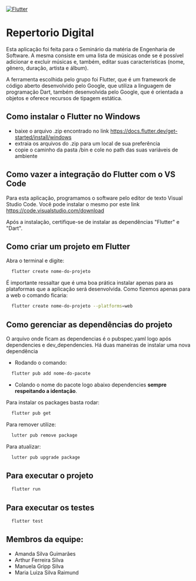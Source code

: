 [![Flutter](https://github.com/ManuelaGripp/repertorio_digital/actions/workflows/main.yml/badge.svg)](https://github.com/ManuelaGripp/repertorio_digital/actions/workflows/main.yml)
# Repertorio Digital

Esta aplicação foi feita para o Seminário da matéria de Engenharia de Software. A mesma consiste em uma lista de músicas onde se é possível adicionar e excluir músicas e, também, editar suas características (nome, gênero, duração, artista e álbum).

A ferramenta escolhida pelo grupo foi Flutter, que é um framework de código aberto desenvolvido pelo Google, que utiliza a linguagem de programação Dart, também desenvolvida pelo Google, que é orientada a objetos e oferece recursos de tipagem estática.

## Como instalar o Flutter no Windows
- baixe o arquivo .zip encontrado no link <a href='https://docs.flutter.dev/get-started/install/windows'>https://docs.flutter.dev/get-started/install/windows</a>
- extraia os arquivos do .zip para um local de sua preferência
- copie o caminho da pasta /bin e cole no path das suas variáveis de ambiente

## Como vazer a integração do Flutter com o VS Code
Para esta aplicação, programamos o software pelo editor de texto Visual Studio Code. Você pode instalar o mesmo por este link <a href='https://code.visualstudio.com/download'>https://code.visualstudio.com/download</a>

Após a instalação, certifique-se de instalar as dependências "Flutter" e "Dart".

## Como criar um projeto em Flutter
Abra o terminal e digite:
```bash
  flutter create nome-do-projeto
```
É importante ressaltar que é uma boa prática instalar apenas para as plataformas que a aplicação será desenvolvida. Como fizemos apenas para a web o comando ficaria:
```bash
  flutter create nome-do-projeto --platforms=web
```

## Como gerenciar as dependências do projeto
O arquivo onde ficam as dependencias é o pubspec.yaml logo após dependencies e dev_dependencies.
Há duas maneiras de instalar uma nova dependência
- Rodando o comando:
```bash
  flutter pub add nome-do-pacote
```
- Colando o nome do pacote logo abaixo dependencies <b>sempre respeitando a identação</b>.

Para instalar os packages basta rodar:
```bash
  flutter pub get
```

Para remover utilize:
```bash
  lutter pub remove package
```

Para atualizar:
```bash
  lutter pub upgrade package
```

## Para executar o projeto
```bash
  flutter run
```

## Para executar os testes
```bash
  flutter test
```

## Membros da equipe:
- Amanda Silva Guimarães
- Arthur Ferreira Silva
- Manuela Gripp Silva
- Maria Luiza Silva Raimund

